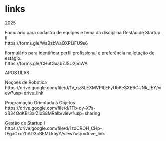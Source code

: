 # links
<p>2025</p>
<p>
    Fomulário para cadastro de equipes e tema da disciplina Gestão de Startup II<br>
    https://forms.gle/WsBzbWaQXPLiFU9s6
</p>
Formulário para identificar perfil profissional e preferência na lotação de estágio.<br>
https://forms.gle/CH6tGxab7J5U2poWA
<br>
<p>APOSTILAS</p>
<p>
    Noçoes de Robótica<br>
    https://drive.google.com/file/d/1V_qz8LEXMVPILEFyUb6eSXE6CUNk_IEY/view?usp=drive_link
</p>
<p>
    Programação Orientada à Objetos<br>
    https://drive.google.com/file/d/1Tb-dy-X7s-xB34QdKBr3xrZloS8MRaIb/view?usp=sharing
</p>
<p>
    Gestão de Startup I<br>
    https://drive.google.com/file/d/1zdCROH_CHp-fEgxCxcZhAD3pBEMLkhyY/view?usp=drive_link
</p>



